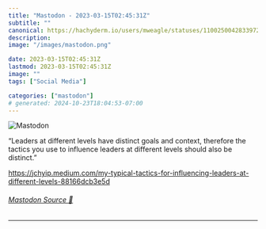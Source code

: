 ```yaml
---
title: "Mastodon - 2023-03-15T02:45:31Z"
subtitle: ""
canonical: https://hachyderm.io/users/mweagle/statuses/110025004283397219
description:
image: "/images/mastodon.png"

date: 2023-03-15T02:45:31Z
lastmod: 2023-03-15T02:45:31Z
image: ""
tags: ["Social Media"]

categories: ["mastodon"]
# generated: 2024-10-23T18:04:53-07:00
---
```

![Mastodon](/images/mastodon.png)

<p>“Leaders at different levels have distinct goals and context, therefore the tactics you use to influence leaders at different levels should also be distinct.”</p><p><a href="https://jchyip.medium.com/my-typical-tactics-for-influencing-leaders-at-different-levels-88166dcb3e5d" target="_blank" rel="nofollow noopener noreferrer" translate="no"><span class="invisible">https://</span><span class="ellipsis">jchyip.medium.com/my-typical-t</span><span class="invisible">actics-for-influencing-leaders-at-different-levels-88166dcb3e5d</span></a></p>


###### [Mastodon Source 🐘](https://hachyderm.io/@mweagle/110025004283397219)

___
